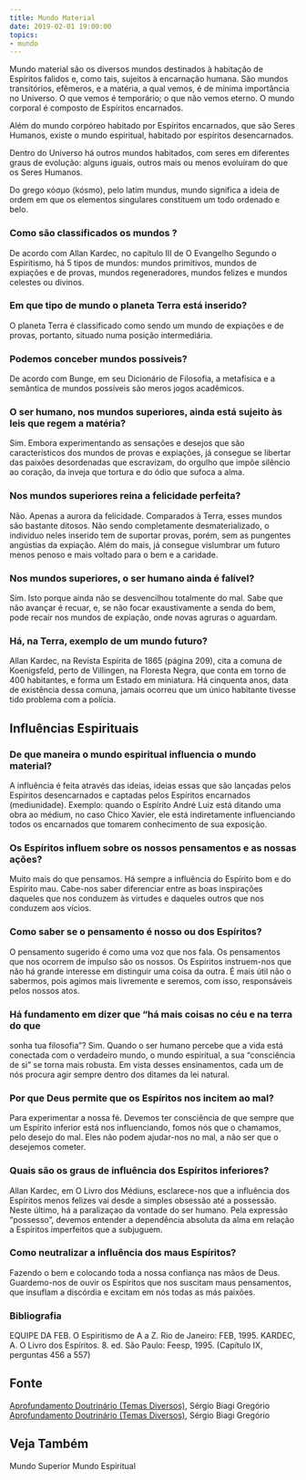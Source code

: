 ```yaml
---
title: Mundo Material
date: 2019-02-01 19:00:00
topics:
- mundo
---
```


Mundo material são os diversos mundos destinados à habitação de
Espíritos falidos e, como tais, sujeitos à encarnação humana. São
mundos transitórios, efêmeros, e a matéria, a qual vemos, é de mínima
importância no Universo. O que vemos é temporário; o que não vemos
eterno. O mundo corporal é composto de Espíritos encarnados.

Além do mundo corpóreo habitado por Espíritos encarnados, que são
Seres Humanos, existe o mundo espiritual, habitado por espíritos desencarnados.

Dentro do Universo há outros mundos habitados, com seres em diferentes
graus de evolução: alguns iguais, outros mais ou menos evoluíram do que os Seres Humanos. 

Do grego κόσμο (kósmo), pelo latim mundus, mundo significa a ideia de
ordem em que os elementos singulares constituem um todo ordenado e belo.

### Como são classificados os mundos ?
De acordo com Allan Kardec, no capítulo III de O Evangelho Segundo o
Espiritismo, há 5 tipos de mundos: mundos primitivos, mundos de
expiações e de provas, mundos regeneradores, mundos felizes e mundos
celestes ou divinos.

### Em que tipo de mundo o planeta Terra está inserido?
O planeta Terra é classificado como sendo um mundo de expiações e de
provas, portanto, situado numa posição intermediária.

### Podemos conceber mundos possíveis?
De acordo com Bunge, em seu Dicionário de Filosofia, a metafísica e a
semântica de mundos possíveis são meros jogos acadêmicos.

### O ser humano, nos mundos superiores, ainda está sujeito às leis que regem a matéria?
Sim. Embora experimentando as sensações e desejos que são
característicos dos mundos de provas e expiações, já consegue se
libertar das paixões desordenadas que escravizam, do orgulho que impõe
silêncio ao coração, da inveja que tortura e do ódio que sufoca a alma.

### Nos mundos superiores reina a felicidade perfeita?
Não. Apenas a aurora da felicidade. Comparados à Terra, esses mundos são
bastante ditosos. Não sendo completamente desmaterializado, o indivíduo
neles inserido tem de suportar provas, porém, sem as pungentes angústias
da expiação. Além do mais, já consegue vislumbrar um futuro menos penoso
e mais voltado para o bem e a caridade.

### Nos mundos superiores, o ser humano ainda é falível?
Sim. Isto porque ainda não se desvencilhou totalmente do mal. Sabe que
não avançar é recuar, e, se não focar exaustivamente a senda do bem,
pode recair nos mundos de expiação, onde novas agruras o aguardam.

### Há, na Terra, exemplo de um mundo futuro?
Allan Kardec, na Revista Espírita de 1865 (página 209), cita a comuna
de Koenigsfeld, perto de Villingen, na Floresta Negra, que conta em
torno de 400 habitantes, e forma um Estado em miniatura. Há cinquenta
anos, data de existência dessa comuna, jamais ocorreu que um único
habitante tivesse tido problema com a polícia.


## Influências Espirituais

### De que maneira o mundo espiritual influencia o mundo material?
A influência é feita através das ideias, ideias essas que são lançadas
pelos Espíritos desencarnados e captadas pelos Espíritos encarnados
(mediunidade). Exemplo: quando o Espírito André Luiz está ditando uma
obra ao médium, no caso Chico Xavier, ele está indiretamente
influenciando todos os encarnados que tomarem conhecimento de sua
exposição.

### Os Espíritos influem sobre os nossos pensamentos e as nossas ações?
Muito mais do que pensamos. Há sempre a influência do Espírito bom e do
Espírito mau. Cabe-nos saber diferenciar entre as boas inspirações
daqueles que nos conduzem às virtudes e daqueles outros que nos conduzem
aos vícios.

### Como saber se o pensamento é nosso ou dos Espíritos?
O pensamento sugerido é como uma voz que nos fala. Os pensamentos que
nos ocorrem de impulso são os nossos. Os Espíritos instruem-nos que não
há grande interesse em distinguir uma coisa da outra. É mais útil não o
sabermos, pois agimos mais livremente e seremos, com isso, responsáveis
pelos nossos atos.

### Há fundamento em dizer que “há mais coisas no céu e na terra do que
sonha tua filosofia”?
Sim. Quando o ser humano percebe que a vida está conectada com o
verdadeiro mundo, o mundo espiritual, a sua “consciência de si” se torna
mais robusta. Em vista desses ensinamentos, cada um de nós procura agir
sempre dentro dos ditames da lei natural.

### Por que Deus permite que os Espíritos nos incitem ao mal?
Para experimentar a nossa fé. Devemos ter consciência de que sempre que
um Espírito inferior está nos influenciando, fomos nós que o chamamos,
pelo desejo do mal. Eles não podem ajudar-nos no mal, a não ser que o
desejemos cometer.

### Quais são os graus de influência dos Espíritos inferiores?
Allan Kardec, em O Livro dos Médiuns, esclarece-nos que a influência
dos Espíritos menos felizes vai desde a simples obsessão até a
possessão. Neste último, há a paralizaçao da vontade do ser humano. Pela
expressão “possesso”, devemos entender a dependência absoluta da alma em
relação a Espíritos imperfeitos que a subjuguem.

### Como neutralizar a influência dos maus Espíritos?
Fazendo o bem e colocando toda a nossa confiança nas mãos de Deus.
Guardemo-nos de ouvir os Espíritos que nos suscitam maus pensamentos,
que insuflam a discórdia e excitam em nós todas as más paixões.

### Bibliografia
EQUIPE DA FEB. O Espiritismo de A a Z. Rio de Janeiro: FEB, 1995.
KARDEC, A. O Livro dos Espíritos. 8. ed. São Paulo: Feesp, 1995. (Capítulo IX, perguntas 456 a 557)

## Fonte
[Aprofundamento Doutrinário (Temas Diversos)](https://sites.google.com/view/aprofundamentodoutrinario/relação-entre-o-mundo-material-e-o-mundo-espiritual), Sérgio Biagi Gregório
[Aprofundamento Doutrinário (Temas Diversos)](https://sites.google.com/view/aprofundamentodoutrinario/mundos-superiores), Sérgio Biagi Gregório

## Veja Também
Mundo Superior
Mundo Espiritual
